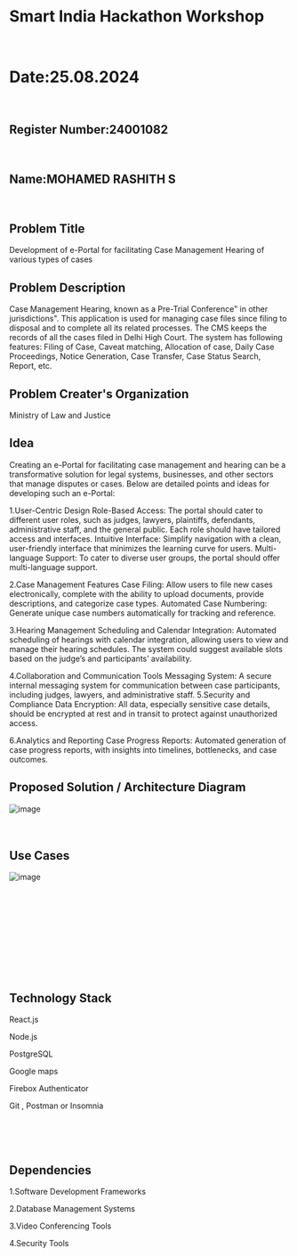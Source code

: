 # Smart India Hackathon Workshop
<br>

# Date:25.08.2024
<br>

## Register Number:24001082
<br>

## Name:MOHAMED RASHITH S
<br>

## Problem Title
Development of e-Portal for facilitating Case Management Hearing of various types of cases
## Problem Description
Case Management Hearing, known as a Pre-Trial Conference" in other jurisdictions". This application is used for managing case files since filing to disposal and to complete all its related processes. The CMS keeps the records of all the cases filed in Delhi High Court. The system has following features: Filing of Case, Caveat matching, Allocation of case, Daily Case Proceedings, Notice Generation, Case Transfer, Case Status Search, Report, etc.
## Problem Creater's Organization
Ministry of Law and Justice

## Idea
Creating an e-Portal for facilitating case management and hearing can be a transformative solution for legal systems, businesses, and other sectors that manage disputes or cases. Below are detailed points and ideas for developing such an e-Portal:

1.User-Centric Design Role-Based Access: The portal should cater to different user roles, such as judges, lawyers, plaintiffs, defendants, administrative staff, and the general public. Each role should have tailored access and interfaces. Intuitive Interface: Simplify navigation with a clean, user-friendly interface that minimizes the learning curve for users. Multi-language Support: To cater to diverse user groups, the portal should offer multi-language support.

2.Case Management Features Case Filing: Allow users to file new cases electronically, complete with the ability to upload documents, provide descriptions, and categorize case types. Automated Case Numbering: Generate unique case numbers automatically for tracking and reference.

3.Hearing Management Scheduling and Calendar Integration: Automated scheduling of hearings with calendar integration, allowing users to view and manage their hearing schedules. The system could suggest available slots based on the judge’s and participants’ availability.

4.Collaboration and Communication Tools Messaging System: A secure internal messaging system for communication between case participants, including judges, lawyers, and administrative staff.
5.Security and Compliance Data Encryption: All data, especially sensitive case details, should be encrypted at rest and in transit to protect against unauthorized access.

6.Analytics and Reporting Case Progress Reports: Automated generation of case progress reports, with insights into timelines, bottlenecks, and case outcomes.


## Proposed Solution / Architecture Diagram
![image](https://github.com/user-attachments/assets/57998baf-bbd9-4ae2-a307-7bf9829171de)
<br>
<br>
<br>

## Use Cases
![image](https://github.com/user-attachments/assets/7779e429-3f75-41ea-9e95-0e3b07496547)

<br>
<br>
<br>
<br>
<br>
<br>
<br>
<br>
<br>


## Technology Stack
React.js

Node.js

PostgreSQL

Google maps

Firebox Authenticator

Git , Postman or Insomnia

<br>
<br>
<br>

## Dependencies

1.Software Development Frameworks

2.Database Management Systems 

3.Video Conferencing Tools 

4.Security Tools

